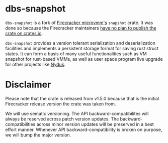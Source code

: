 # dbs-snapshot

`dbs-snapshot` is a fork of [Firecracker microvmm's](https://github.com/firecracker-microvm/firecracker) `snapshot` crate. It was done so because the Firecracker maintainers [have no plan to publish the crate on crates.io](https://github.com/firecracker-microvm/firecracker/issues/4162).

`dbs-snapshot` provides a version tolerant serialization and deserialization facilities and implements a persistent storage format for saving rust struct states. It can form a basis of many useful functionalities such as VM snapshot for rust-based VMMs, as well as user space program live upgrade for other projects like [Nydus](https://github.com/dragonflyoss/image-service/).

# Disclaimer

Please note that the crate is released from v1.5.0 because that is the initial Firecracker release version the crate was taken from.

We will use sematic versioning. The API backward-compatibilites will always be reserved across patch version updates. The backward-compatibilities across minor version updates will be preserved in a best effort manner. Whenever API backward-compatibility is broken on purpose, we will bump the major version.
